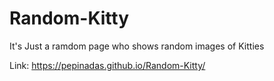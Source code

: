 # Random-Kitty
It's Just a ramdom page who shows random images of Kitties

Link: https://pepinadas.github.io/Random-Kitty/
